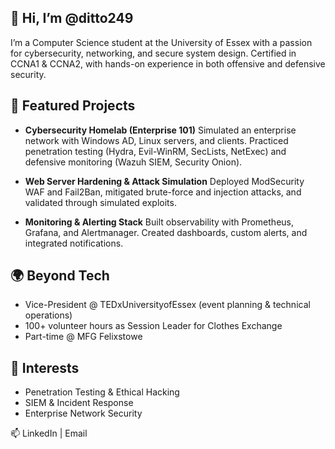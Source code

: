 ## 👋 Hi, I’m @ditto249

I’m a Computer Science student at the University of Essex with a passion for cybersecurity, networking, and secure system design.
Certified in CCNA1 & CCNA2, with hands-on experience in both offensive and defensive security.

## 🔐 Featured Projects

- **Cybersecurity Homelab (Enterprise 101)**
Simulated an enterprise network with Windows AD, Linux servers, and clients.
Practiced penetration testing (Hydra, Evil-WinRM, SecLists, NetExec) and defensive monitoring (Wazuh SIEM, Security Onion).

- **Web Server Hardening & Attack Simulation**
Deployed ModSecurity WAF and Fail2Ban, mitigated brute-force and injection attacks, and validated through simulated exploits.

- **Monitoring & Alerting Stack**
Built observability with Prometheus, Grafana, and Alertmanager.
Created dashboards, custom alerts, and integrated notifications.

## **🌍 Beyond Tech**
- Vice-President @ TEDxUniversityofEssex (event planning & technical operations)
- 100+ volunteer hours as Session Leader for Clothes Exchange
- Part-time @ MFG Felixstowe

## **🚀 Interests**
- Penetration Testing & Ethical Hacking
- SIEM & Incident Response
- Enterprise Network Security

📫 LinkedIn | Email

<!---
ditto249/ditto249 is a ✨ special ✨ repository because its `README.md` (this file) appears on your GitHub profile.
You can click the Preview link to take a look at your changes.
--->
